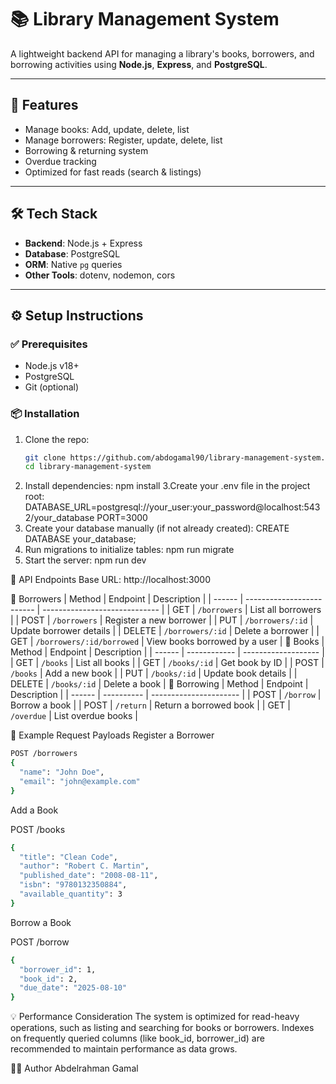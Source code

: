 # 📚 Library Management System

A lightweight backend API for managing a library's books, borrowers, and borrowing activities using **Node.js**, **Express**, and **PostgreSQL**.

---

## 🚀 Features

- Manage books: Add, update, delete, list
- Manage borrowers: Register, update, delete, list
- Borrowing & returning system
- Overdue tracking
- Optimized for fast reads (search & listings)

---

## 🛠️ Tech Stack

- **Backend**: Node.js + Express  
- **Database**: PostgreSQL  
- **ORM**: Native `pg` queries  
- **Other Tools**: dotenv, nodemon, cors  

---

## ⚙️ Setup Instructions

### ✅ Prerequisites

- Node.js v18+
- PostgreSQL
- Git (optional)

### 📦 Installation

1. Clone the repo:
   ```bash
   git clone https://github.com/abdogamal90/library-management-system.git
   cd library-management-system
2. Install dependencies:
npm install
3.Create your .env file in the project root:
DATABASE_URL=postgresql://your_user:your_password@localhost:5432/your_database
PORT=3000
4. Create your database manually (if not already created):
CREATE DATABASE your_database;
5. Run migrations to initialize tables:
npm run migrate
6. Start the server:
npm run dev

📘 API Endpoints
Base URL: http://localhost:3000

🔹 Borrowers
| Method | Endpoint                  | Description                   |
| ------ | ------------------------- | ----------------------------- |
| GET    | `/borrowers`              | List all borrowers            |
| POST   | `/borrowers`              | Register a new borrower       |
| PUT    | `/borrowers/:id`          | Update borrower details       |
| DELETE | `/borrowers/:id`          | Delete a borrower             |
| GET    | `/borrowers/:id/borrowed` | View books borrowed by a user |
🔹 Books
| Method | Endpoint     | Description         |
| ------ | ------------ | ------------------- |
| GET    | `/books`     | List all books      |
| GET    | `/books/:id` | Get book by ID      |
| POST   | `/books`     | Add a new book      |
| PUT    | `/books/:id` | Update book details |
| DELETE | `/books/:id` | Delete a book       |
🔹 Borrowing
| Method | Endpoint   | Description            |
| ------ | ---------- | ---------------------- |
| POST   | `/borrow`  | Borrow a book          |
| POST   | `/return`  | Return a borrowed book |
| GET    | `/overdue` | List overdue books     |

🧪 Example Request Payloads
Register a Borrower
   ```bash
   POST /borrowers
   {
     "name": "John Doe",
     "email": "john@example.com"
   }
```

Add a Book

POST /books
   ```bash
   {
     "title": "Clean Code",
     "author": "Robert C. Martin",
     "published_date": "2008-08-11",
     "isbn": "9780132350884",
     "available_quantity": 3
   }
   ```

Borrow a Book

POST /borrow
   ```bash
   {
     "borrower_id": 1,
     "book_id": 2,
     "due_date": "2025-08-10"
   }
```
💡 Performance Consideration
The system is optimized for read-heavy operations, such as listing and searching for books or borrowers. Indexes on frequently queried columns (like book_id, borrower_id) are recommended to maintain performance as data grows.

🧑‍💻 Author
Abdelrahman Gamal
